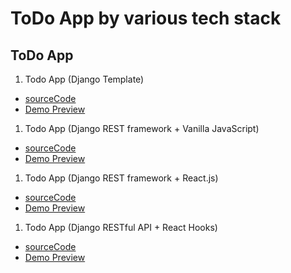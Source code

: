 # ToDo App by various tech stack

## ToDo App
  1.  Todo App (Django Template)
  
  - [sourceCode]('https://github.com/jinho6225/django_todo')
  - [Demo Preview]('https://jinhomyung.pythonanywhere.com/')
    
  1.  Todo App (Django REST framework + Vanilla JavaScript)
  
  - [sourceCode]('https://github.com/jinho6225/todo_drf')
  - [Demo Preview]('https://jinho6225.pythonanywhere.com/')
    
  1.  Todo App (Django REST framework + React.js)
  
  - [sourceCode]('https://github.com/jinho6225/todo_drf_react')
  - [Demo Preview]('https://jhmyung.pythonanywhere.com/')
    
  1.  Todo App (Django RESTful API + React Hooks)
  
  - [sourceCode]('https://github.com/jinho6225/todo_drf_react_hooks')
  - [Demo Preview]('https://jhmyung6225.pythonanywhere.com/')
